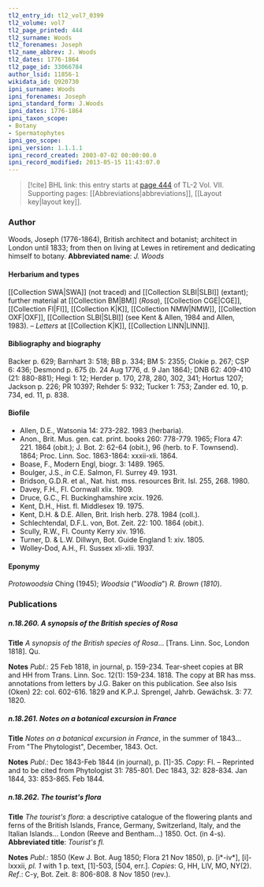 ```yaml
---
tl2_entry_id: tl2_vol7_0399
tl2_volume: vol7
tl2_page_printed: 444
tl2_surname: Woods
tl2_forenames: Joseph
tl2_name_abbrev: J. Woods
tl2_dates: 1776-1864
tl2_page_id: 33066784
author_lsid: 11856-1
wikidata_id: Q920730
ipni_surname: Woods
ipni_forenames: Joseph
ipni_standard_form: J.Woods
ipni_dates: 1776-1864
ipni_taxon_scope: 
- Botany
- Spermatophytes
ipni_geo_scope: 
ipni_version: 1.1.1.1
ipni_record_created: 2003-07-02 00:00:00.0
ipni_record_modified: 2013-05-15 11:43:07.0
---
```



> [!cite] BHL link: this entry starts at [page 444](https://www.biodiversitylibrary.org/page/33066784) of TL-2 Vol. VII.
> Supporting pages: [[Abbreviations|abbreviations]], [[Layout key|layout key]].

### Author

Woods, Joseph (1776-1864), British architect and botanist; architect in London until 1833; from then on living at Lewes in retirement and dedicating himself to botany. 
**Abbreviated name**: *J. Woods*

#### Herbarium and types

[[Collection SWA|SWA]] (not traced) and [[Collection SLBI|SLBI]] (extant); further material at [[Collection BM|BM]] (*Rosa*), [[Collection CGE|CGE]], [[Collection FI|FI]], [[Collection K|K]], [[Collection NMW|NMW]], [[Collection OXF|OXF]], [[Collection SLBI|SLBI]] (see Kent & Allen, 1984 and Allen, 1983). – *Letters* at [[Collection K|K]], [[Collection LINN|LINN]].

#### Bibliography and biography

Backer p. 629; Barnhart 3: 518; BB p. 334; BM 5: 2355; Clokie p. 267; CSP 6: 436; Desmond p. 675 (b. 24 Aug 1776, d. 9 Jan 1864); DNB 62: 409-410 (21: 880-881); Hegi 1: 12; Herder p. 170, 278, 280, 302, 341; Hortus 1207; Jackson p. 226; PR 10397; Rehder 5: 932; Tucker 1: 753; Zander ed. 10, p. 734, ed. 11, p. 838.

#### Biofile

- Allen, D.E., Watsonia 14: 273-282. 1983 (herbaria).
- Anon., Brit. Mus. gen. cat. print. books 260: 778-779. 1965; Flora 47: 221. 1864 (obit.); J. Bot. 2: 62-64 (obit.), 96 (herb. to F. Townsend). 1864; Proc. Linn. Soc. 1863-1864: xxxii-xli. 1864.
- Boase, F., Modern Engl, biogr. 3: 1489. 1965.
- Boulger, J.S., *in* C.E. Salmon, Fl. Surrey 49. 1931.
- Bridson, G.D.R. et al., Nat. hist. mss. resources Brit. Isl. 255, 268. 1980.
- Davey, F.H., Fl. Cornwall xlix. 1909.
- Druce, G.C., Fl. Buckinghamshire xcix. 1926.
- Kent, D.H., Hist. fl. Middlesex 19. 1975.
- Kent, D.H. & D.E. Allen, Brit. Irish herb. 278. 1984 (coll.).
- Schlechtendal, D.F.L. von, Bot. Zeit. 22: 100. 1864 (obit.).
- Scully, R.W., Fl. County Kerry xiv. 1916.
- Turner, D. & L.W. Dillwyn, Bot. Guide England 1: xiv. 1805.
- Wolley-Dod, A.H., Fl. Sussex xli-xlii. 1937.

#### Eponymy

*Protowoodsia* Ching (1945); *Woodsia* ("*Woodia*") *R. Brown* (*1810*).

### Publications

##### n.18.260. A synopsis of the British species of Rosa

**Title**
*A synopsis of the British species of Rosa*... \[Trans. Linn. Soc, London 1818\]. Qu.

**Notes**
*Publ*.: 25 Feb 1818, in journal, p. 159-234. Tear-sheet copies at BR and HH from Trans. Linn. Soc. 12(1): 159-234. 1818. The copy at BR has mss. annotations from letters by J.G. Baker on this publication. See also Isis (Oken) 22: col. 602-616. 1829 and K.P.J. Sprengel, Jahrb. Gewächsk. 3: 77. 1820.

##### n.18.261. Notes on a botanical excursion in France

**Title**
*Notes on a botanical excursion in France*, in the summer of 1843... From "The Phytologist", December, 1843. Oct.

**Notes**
*Publ*.: Dec 1843-Feb 1844 (in journal), p. \[1\]-35. *Copy*: FI. – Reprinted and to be cited from Phytologist 31: 785-801. Dec 1843, 32: 828-834. Jan 1844, 33: 853-865. Feb 1844.

##### n.18.262. The tourist's flora

**Title**
*The tourist's flora*: a descriptive catalogue of the flowering plants and ferns of the British Islands, France, Germany, Switzerland, Italy, and the Italian Islands... London (Reeve and Bentham...) 1850. Oct. (in 4-s).
**Abbreviated title**: *Tourist's fl.*

**Notes**
*Publ*.: 1850 (Kew J. Bot. Aug 1850; Flora 21 Nov 1850), p. \[i\*-iv\*\], \[i\]-lxxxii, *pl. 1* with 1 p. text, \[1\]-503, \[504, err.\]. *Copies*: G, HH, LIV, MO, NY(2).
*Ref*.: C-y, Bot. Zeit. 8: 806-808. 8 Nov 1850 (rev.).

